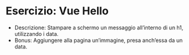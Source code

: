 # Esercizio: Vue Hello

- Descrizione:
Stampare a schermo un messaggio all’interno di un h1, utilizzando i data.
- Bonus:
Aggiungere alla pagina un’immagine, presa anch’essa da un data.